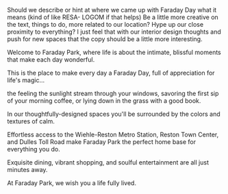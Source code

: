 Should we describe or hint at where we came up with Faraday Day what it means (kind of like RESA- LOGOM if that helps)
Be a little more creative on the text, things to do, more related to our location? Hype up our close proximity to everything?
 I just feel that with our interior design thoughts and push for new spaces that the copy should be a little more interesting.


Welcome to Faraday Park, where life is about the intimate, blissful moments that make each day wonderful.

This is the place to make every day a Faraday Day, full of appreciation for life's magic...

the feeling the sunlight stream through your windows, savoring the first sip of your morning coffee, or lying down in the grass with a good book.

In our thoughtfully-designed spaces you'll be surrounded by the colors and textures of calm.

Effortless access to the Wiehle-Reston Metro Station, Reston Town Center, and Dulles Toll Road make Faraday Park the perfect home base for everything you do.

Exquisite dining, vibrant shopping, and soulful entertainment are all just minutes away.

At Faraday Park, we wish you a life fully lived.
